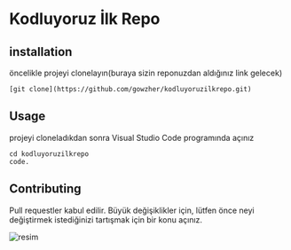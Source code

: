# Kodluyoruz İlk Repo
## installation
öncelikle projeyi clonelayın(buraya sizin reponuzdan aldığınız link gelecek)
```
[git clone](https://github.com/gowzher/kodluyoruzilkrepo.git)
```
## Usage
projeyi cloneladıkdan sonra Visual Studio Code programında açınız
```
cd kodluyoruzilkrepo 
code.
```
## Contributing
Pull requestler kabul edilir. Büyük değişiklikler için, lütfen önce neyi değiştirmek istediğinizi tartışmak için bir konu açınız.

![resim](https://picsum.photos/200/300)
